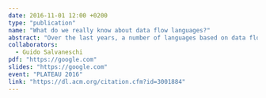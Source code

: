 ```yaml
---
date: 2016-11-01 12:00 +0200
type: "publication"
name: "What do we really know about data flow languages?"
abstract: "Over the last years, a number of languages based on data flow abstractions have been proposed in different important areas including Big Data, stream processing, reactive programming, real time analytics. While there is a general agreement that the data flow style simplifies the access to such complex systems compared to low level imperative APIs, this design has been substantiated by little evidence. In this paper, we advocate a systematic investigation of the design principles of data flow languages and suggest important research questions that urge to be addressed."
collaborators:
  - Guido Salvaneschi
pdf: "https://google.com"
slides: "https://google.com"
event: "PLATEAU 2016"
link: "https://dl.acm.org/citation.cfm?id=3001884"
---
```

